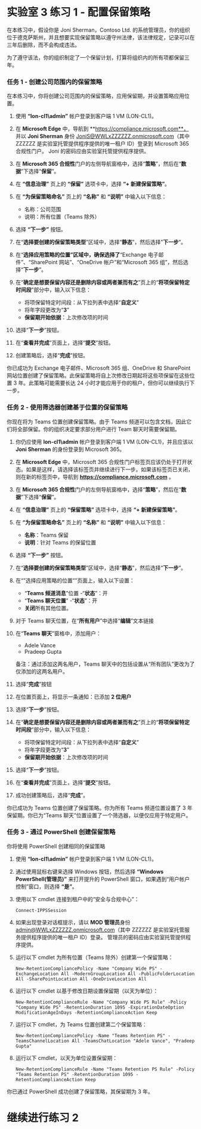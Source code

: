 # 实验室 3 练习 1 - 配置保留策略

在本练习中，假设你是 Joni Sherman，Contoso Ltd. 的系统管理员，你的组织位于德克萨斯州，并且想要实现保留策略以遵守州法律，该法律规定，记录可以在三年后删除，而不会构成违法。 

为了遵守该法，你的组织制定了一个保留计划，打算将组织内的所有项都保留三年。


### 任务 1 - 创建公司范围内的保留策略

在本练习中，你将创建公司范围内的保留策略，应用保留期，并设置策略应用位置。

1. 使用 **“lon-cl1\admin”** 帐户登录到客户端 1 VM (LON-CL1)。

2. 在 **Microsoft Edge** 中，导航到 **https://compliance.microsoft.com**， 并以 **Joni Sherman** 身份 JoniS@WWLxZZZZZZ.onmicrosoft.com（其中 ZZZZZZ 是实验室托管提供程序提供的唯一租户 ID）登录到 Microsoft 365 合规性门户。  Joni 的密码应由实验室托管提供程序提供。

3. 在 **Microsoft 365 合规性**门户的左侧导航窗格中，选择“**策略**”，然后在“**数据**”下选择“**保留**”。

4. 在 **“信息治理”** 页上的 **“保留”** 选项卡中，选择 **“+ 新建保留策略”**。

5. 在 **“为保留策略命名”** 页上的 **“名称”** 和 **“说明”** 中输入以下信息：

	- 名称：公司范围
	- 说明：所有位置（Teams 除外）

6. 选择 **“下一步”** 按钮。  

7. 在“**选择要创建的保留策略类型**”区域中，选择“**静态**”，然后选择”**下一步**”。

8. 在“**选择应用策略的位置”区域中，确保选择了**“Exchange 电子邮件”、“SharePoint 网站”、“OneDrive 帐户”和“Microsoft 365 组”，然后选择“**下一步**”。

9. 在“**确定是想要保留内容还是删除内容或两者兼而有之**”页上的“**将项保留特定时间段**”部分中，输入以下信息：

	- 将项保留特定时间段：从下拉列表中选择“**自定义**”
	- 将年字段更改为“**3**”
	- **保留期开始依据**：上次修改项的时间

10. 选择“**下一步**”按钮。

11. 在“**查看并完成**”页面上，选择“**提交**”按钮。

12. 创建策略后，选择“**完成**”按钮。

你已成功为 Exchange 电子邮件、Microsoft 365 组、OneDrive 和 SharePoint 网站位置创建了保留策略。此保留策略将自上次修改日期起将这些项保留在这些位置 3 年。此策略可能需要长达 24 小时才能应用于你的租户，但你可以继续执行下一步。

### 任务 2 - 使用筛选器创建基于位置的保留策略

你现在将为 Teams 位置创建保留策略。由于 Teams 频道可以包含文档，因此它们将全部保留。你的组织决定要求部分用户进行 Team 聊天时需要保留期。

1. 你仍应使用 **lon-cl1\admin** 帐户登录到客户端 1 VM (LON-CL1)，并且应该以 **Joni Sherman** 的身份登录到 Microsoft 365。 

2. 在 **Microsoft Edge** 中，Microsoft 365 合规性门户标签页应该仍处于打开状态。如果是这样，请选择该标签页并继续进行下一步。如果该标签页已关闭，则在新的标签页中，导航到 **https://compliance.microsoft.com** 。

3. 在 **Microsoft 365 合规性**门户的左侧导航窗格中，选择“**策略**”，然后在“**数据**”下选择“**保留**”。

4. 在 **“信息治理”** 页上的 **“保留策略”** 选项卡中，选择 **“+ 新建保留策略”**。

5. 在 **“为保留策略命名”** 页上的 **“名称”** 和 **“说明”** 中输入以下信息：

	- **名称**：Teams 保留
	- **说明**：针对 Teams 的保留位置

6. 选择 **“下一步”** 按钮。

7. 在“**选择要创建的保留策略类型**”区域中，选择“**静态**”，然后选择“**下一步**”。

8. 在“”选择应用策略的位置””页面上，输入以下设置：

	- “**Teams 频道消息**”位置 -“**状态**”：开 
	- “**Teams 聊天位置**” -“**状态**”：开
	- **关闭**所有其他位置。

9. 对于 Teams 聊天位置，在“**所有用户**”中选择“**编辑**”文本链接

10. 在“**Teams 聊天**”窗格中，添加用户： 
    - Adele Vance
    - Pradeep Gupta

    备注：通过添加这两名用户，Teams 聊天中的包括设置从“所有团队”更改为了仅添加的这两名用户。

11. 选择“**完成**”按钮

12. 在位置页面上，将显示一条通知：已添加 **2 位用户**

13. 选择“**下一步**”按钮。

14. 在“**确定是想要保留内容还是删除内容或两者兼而有之**”页上的“**将项保留特定时间段**”部分中，输入以下信息：

	- 将项保留特定时间段：从下拉列表中选择“**自定义**”
	- 将年字段更改为“**3**”
	- **保留期开始依据**：上次修改项的时间


15. 选择“**下一步**”按钮。

16. 在“**查看并完成**”页面上，选择“**提交**”按钮。

17. 成功创建策略后，选择“**完成**”。

你已成功为 Teams 位置创建了保留策略。你为所有 Teams 频道位置设置了 3 年保留期。你已为“Teams 聊天”位置设置了一个筛选器，以便仅应用于特定用户。

### 任务 3 - 通过 PowerShell 创建保留策略

你将使用 PowerShell 创建相同的保留策略

1. 使用 **“lon-cl1\admin”** 帐户登录到客户端 1 VM (LON-CL1)。

2. 通过使用鼠标右键来选择 Windows 按钮，然后选择 **“Windows PowerShell(管理员)”** 来打开提升的 PowerShell 窗口，如果遇到“用户帐户控制”窗口，则选择 **“是”**。

3. 使用以下 cmdlet 连接到租户中的“安全与合规中心”：

    `Connect-IPPSSession`

4. 如果出现登录对话框提示，请以 **MOD 管理员**身份 admin@WWLxZZZZZZ.onmicrosoft.com（其中 ZZZZZZ 是实验室托管服务提供程序提供的唯一租户 ID）登录。  管理员的密码应由实验室托管提供程序提供。

5. 运行以下 cmdlet 为所有位置（Teams 除外）创建第一个保留策略：

    `New-RetentionCompliancePolicy -Name "Company Wide PS" -ExchangeLocation All -ModernGroupLocation All -PublicFolderLocation All -SharePointLocation All -OneDriveLocation All`

6. 运行以下 cmdlet 以基于修改日期设置保留期（以天为单位）：
	
    `New-RetentionComplianceRule -Name "Company Wide PS Rule" -Policy "Company Wide PS" -RetentionDuration 1095 -ExpirationDateOption ModificationAgeInDays -RetentionComplianceAction Keep`

7. 运行以下 cmdlet，为 Teams 位置创建第二个保留策略：

    `New-RetentionCompliancePolicy -Name "Teams Retention PS" -TeamsChannelLocation All -TeamsChatLocation "Adele Vance", "Pradeep Gupta"`

8. 运行以下 cmdlet，以天为单位设置保留期：

    `New-RetentionComplianceRule -Name "Teams Retention PS Rule" -Policy "Teams Retention PS" -RetentionDuration 1095 -RetentionComplianceAction Keep`

你已通过 PowerShell 成功创建了保留策略，其保留期为 3 年。

# 继续进行练习 2
